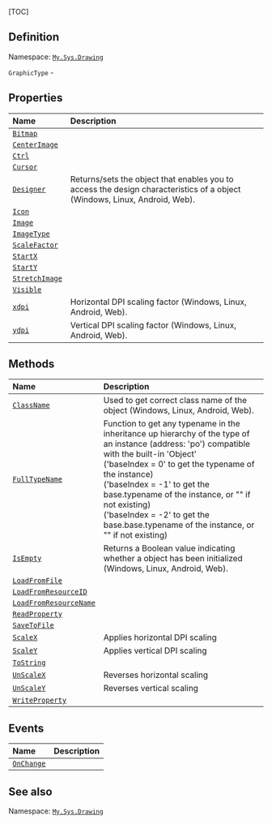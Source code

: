 [TOC]
## Definition
Namespace: [`My.Sys.Drawing`](My.Sys.Drawing.md)

`GraphicType` - 

## Properties
|Name|Description|
| :------------ | :------------ |
|[`Bitmap`]("GraphicType.Bitmap.md")||
|[`CenterImage`]("GraphicType.CenterImage.md")||
|[`Ctrl`]("GraphicType.Ctrl.md")||
|[`Cursor`]("GraphicType.Cursor.md")||
|[`Designer`]("My.Sys.Object.Designer.md")|Returns/sets the object that enables you to access the design characteristics of a object (Windows, Linux, Android, Web).|
|[`Icon`]("GraphicType.Icon.md")||
|[`Image`]("GraphicType.Image.md")||
|[`ImageType`]("GraphicType.ImageType.md")||
|[`ScaleFactor`]("GraphicType.ScaleFactor.md")||
|[`StartX`]("GraphicType.StartX.md")||
|[`StartY`]("GraphicType.StartY.md")||
|[`StretchImage`]("GraphicType.StretchImage.md")||
|[`Visible`]("GraphicType.Visible.md")||
|[`xdpi`]("My.Sys.Object.xdpi.md")|Horizontal DPI scaling factor (Windows, Linux, Android, Web).|
|[`ydpi`]("My.Sys.Object.ydpi.md")|Vertical DPI scaling factor (Windows, Linux, Android, Web).|

## Methods
|Name|Description|
| :------------ | :------------ |
|[`ClassName`]("My.Sys.Object.ClassName.md")|Used to get correct class name of the object (Windows, Linux, Android, Web).|
|[`FullTypeName`]("My.Sys.Object.FullTypeName.md")|Function to get any typename in the inheritance up hierarchy of the type of an instance (address: 'po') compatible with the built-in 'Object' <br>  ('baseIndex =  0' to get the typename of the instance) <br>  ('baseIndex = -1' to get the base.typename of the instance, or "" if not existing) <br>  ('baseIndex = -2' to get the base.base.typename of the instance, or "" if not existing)|
|[`IsEmpty`]("My.Sys.Object.IsEmpty.md")|Returns a Boolean value indicating whether a object has been initialized (Windows, Linux, Android, Web).|
|[`LoadFromFile`]("GraphicType.LoadFromFile.md")||
|[`LoadFromResourceID`]("GraphicType.LoadFromResourceID.md")||
|[`LoadFromResourceName`]("GraphicType.LoadFromResourceName.md")||
|[`ReadProperty`]("GraphicType.ReadProperty.md")||
|[`SaveToFile`]("GraphicType.SaveToFile.md")||
|[`ScaleX`]("My.Sys.Object.ScaleX.md")|Applies horizontal DPI scaling|
|[`ScaleY`]("My.Sys.Object.ScaleY.md")|Applies vertical DPI scaling|
|[`ToString`]("GraphicType.ToString.md")||
|[`UnScaleX`]("My.Sys.Object.UnScaleX.md")|Reverses horizontal scaling|
|[`UnScaleY`]("My.Sys.Object.UnScaleY.md")|Reverses vertical scaling|
|[`WriteProperty`]("GraphicType.WriteProperty.md")||
## Events
|Name|Description|
| :------------ | :------------ |
|[`OnChange`]("GraphicType.OnChange.md") ||
## See also
Namespace: [`My.Sys.Drawing`](My.Sys.Drawing.md)
